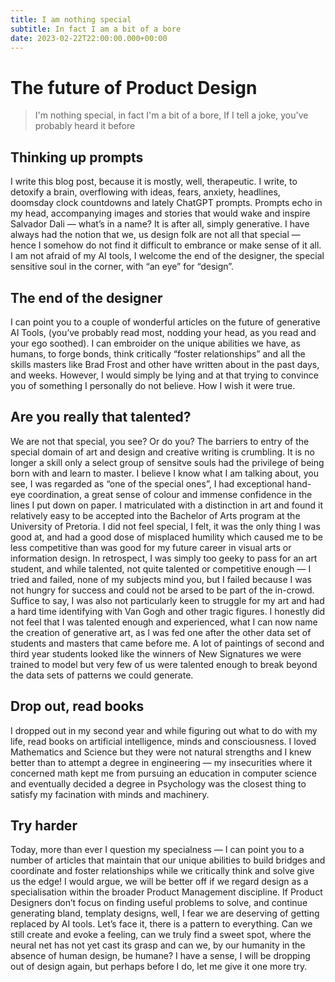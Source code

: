 ```yaml
---
title: I am nothing special
subtitle: In fact I am a bit of a bore
date: 2023-02-22T22:00:00.000+00:00
---
```


# The future of Product Design

> I'm nothing special, in fact I'm a bit of a bore, If I tell a joke, you've probably heard it before

## Thinking up prompts

I write this blog post, because it is mostly, well, therapeutic. I write, to detoxify a brain, overflowing with ideas, fears, anxiety, headlines, doomsday clock countdowns and lately ChatGPT prompts. Prompts echo in my head, accompanying images and stories that would wake and inspire Salvador Dali — what’s in a name? It is after all, simply generative. I have always had the notion that we, us design folk are not all that special — hence I somehow do not find it difficult to embrance or make sense of it all. I am not afraid of my AI tools, I welcome the end of the designer, the special sensitive soul in the corner, with “an eye” for “design”.

## The end of the designer

I can point you to a couple of wonderful articles on the future of generative AI Tools, (you’ve probably read most, nodding your head, as you read and your ego soothed). I can embroider on the unique abilities we have, as humans, to forge bonds, think critically “foster relationships” and all the skills masters like Brad Frost and other have written about in the past days, and weeks. However, I would simply be lying and at that trying to convince you of something I personally do not believe. How I wish it were true. 

## Are you really that talented?

We are not that special, you see? Or do you? The barriers to entry of the special domain of art and design and creative writing is crumbling. It is no longer a skill only a select group of sensitve souls had the privilege of being born with and learn to master. I believe I know what I am talking about, you see, I was regarded as “one of the special ones”, I had exceptional hand-eye coordination, a great sense of colour and immense confidence in the lines I put down on paper. I matriculated with a distinction in art and found it relatively easy to be accepted into the Bachelor of Arts program at the University of Pretoria. I did not feel special, I felt, it was the only thing I was good at, and had a good dose of misplaced humility which caused me to be less competitive than was good for my future career in visual arts or information design. In retrospect, I was simply too geeky to pass for an art student, and while talented, not quite talented or competitive enough — I tried and failed, none of my subjects mind you, but I failed because I was not hungry for success and could not be arsed to be part of the in-crowd. Suffice to say, I was also not particularly keen to struggle for my art and had a hard time identifying with Van Gogh and other tragic figures. I honestly did not feel that I was talented enough and experienced, what I can now name the creation of generative art, as I was fed one after the other data set of students and masters that came before me. A lot of paintings of second and third year students looked like the winners of New Signatures we were trained to model but very few of us were talented enough to break beyond the data sets of patterns we could generate. 

## Drop out, read books

I dropped out in my second year and while figuring out what to do with my life, read books on artificial intelligence, minds and consciousness. I loved Mathematics and Science but they were not natural strengths and I knew better than to attempt a degree in engineering — my insecurities where it concerned math kept me from pursuing an education in computer science and eventually decided a degree in Psychology was the closest thing to satisfy my facination with minds and machinery.

## Try harder

 Today, more than ever I question my specialness — I can point you to a number of articles that maintain that our unique abilities to build bridges and coordinate and foster relationships while we critically think and solve give us the edge! I would argue, we will be better off if we regard design as a specialisation within the broader Product Management discipline. If Product Designers don’t focus on finding useful problems to solve, and continue generating bland, templaty designs, well, I fear we are deserving of getting replaced by AI tools. Let’s face it, there is a pattern to everything. Can we still create and evoke a feeling, can we truly find a sweet spot, where the neural net has not yet cast its grasp and can we, by our humanity in the absence of human design, be humane? I have a sense, I will be dropping out of design again, but perhaps before I do, let me give it one more try.